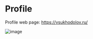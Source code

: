 # Profile

Profile web page: https://vsukhodolov.ru/

![image](https://github.com/abobuus/website/assets/122238696/34c5e2c0-f310-477c-a268-6209bd4b69ac)

